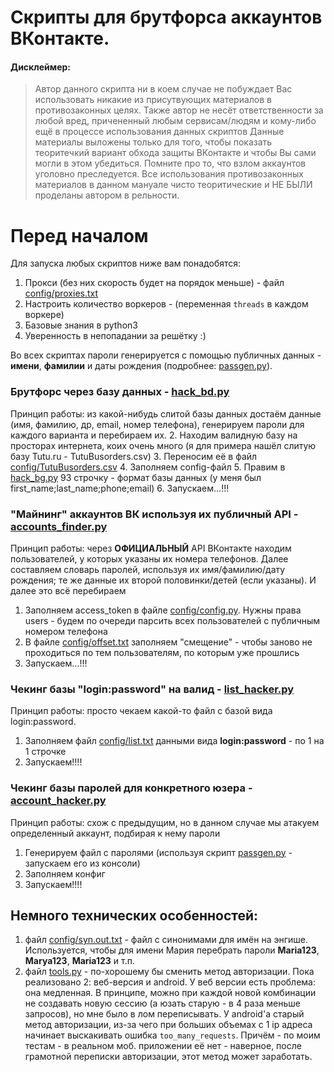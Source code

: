 # Скрипты для брутфорса аккаунтов ВКонтакте.
#### Дисклеймер:
> Автор данного скрипта ни в коем случае не побуждает Вас использовать никакие из присутвующих материалов в противозаконных целях.
Также автор не несёт ответственности за любой вред, причененный любым сервисам/людям и кому-либо ещё в процессе использования данных скриптов
Данные материалы выложены только для того, чтобы показать теоритечкий вариант обхода защиты ВКонтакте и чтобы Вы сами могли в этом убедиться.
Помните про то, что взлом аккаунтов уголовно преследуется. 
Все использования противозаконных материалов в данном мануале чисто теоритические и НЕ БЫЛИ проделаны автором в рельности.

# Перед началом
Для запуска любых скриптов ниже вам понадобятся:
1. Прокси (без них скорость будет на порядок меньше) - файл [config/proxies.txt](config/proxies.txt)
2. Настроить количество воркеров - (переменная `threads` в каждом воркере)
3. Базовые знания в python3
4. Уверенность в непопадании за решётку :)

Во всех скриптах пароли генерируется с помощью публичных данных - **имени**, **фамилии** и даты рождения (подробнее: [passgen.py](passgen.py)).

### Брутфорс через базу данных - [hack_bd.py](hack_bd.py)
Принцип работы: из какой-нибудь слитой базы данных достаём данные (имя, фамилию, др, email, номер телефона), генерируем пароли для каждого варианта и перебираем их.
2. Находим валидную базу на просторах интернета, коих очень много (я для примера нашёл слитую базу Tutu.ru - TutuBusorders.csv)
3. Переносим её в файл [config/TutuBusorders.csv](config/TutuBusorders.csv)
4. Заполняем config-файл
5. Правим в [hack_bg.py](hack_bd.py) 93 cтрочку - формат базы данных (у меня был first_name;last_name;phone;email) 
6. Запускаем...!!!
### "Майнинг" аккаунтов ВК используя их публичный API - [accounts_finder.py](accounts_finder.py)
Принцип работы: через **ОФИЦИАЛЬНЫЙ** API ВКонтакте находим пользователей, у которых указаны их номера телефонов.
Далее составляем словарь паролей, используя их имя/фамилию/дату рождения; те же данные их второй половинки/детей (если указаны). И далее это всё перебираем
1. Заполняем access_token в файле [config/config.py](config/config.py). Нужны права users - будем по очереди парсить всех пользователей с публичным номером телефона
2. В файле [config/offset.txt](config/offset.txt) заполняем "смещение" - чтобы заново не проходиться по тем пользователям, по которым уже прошлись
3. Запускаем...!!!
### Чекинг базы "login:password" на валид - [list_hacker.py](list_hacker.py) 
Принцип работы: просто чекаем какой-то файл с базой вида login:password.
1. Заполняем файл [config/list.txt](config/list.txt) данными вида **login:password** - по 1 на 1 строчке
2. Запускаем!!!!
### Чекинг базы паролей для конкретного юзера - [account_hacker.py](account_hacker.py)
Принцип работы: схож с предыдущим, но в данном случае мы атакуем определенный аккаунт, подбирая к нему пароли
1. Генерируем файл с паролями (используя скрипт [passgen.py](passgen.py) - запускаем его из консоли)
2. Заполняем конфиг
3. Запускаем!!!!


## Немного технических особенностей:
1) файл [config/syn.out.txt](config/syn.out.txt) - файл с синонимами для имён на энгише. 
    Используется, чтобы для имени Мария перебрать пароли **Maria123**, **Marya123**, **Maria123** и т.п.
2) файл [tools.py](tools.py) - по-хорошему бы сменить метод авторизации. 
    Пока реализовано 2: веб-версия и android.
    У веб версии есть проблема: она медленная. В принципе, можно при каждой новой комбинации не создавать
    новую сессию (а юзать старую - в 4 раза меньше запросов), но мне было в лом переписывать. 
    У android'a старый метод авторизации, из-за чего при больших объемах с 1 ip адреса начинает выскакивать ошибка `too_many_requests`. 
    Причём - по моим тестам - в реальном моб. приложении её нет - наверное, после грамотной переписки авторизации, этот метод может заработать.
